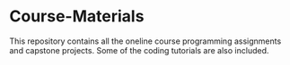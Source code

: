 # Course-Materials
This repository contains all the oneline course programming assignments and capstone projects.
Some of the coding tutorials are also included.
